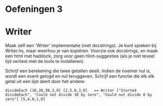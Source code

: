 Oefeningen 3
============

Writer
======

Maak zelf een 'Writer' implementatie (met docstrings). Je kunt spieken bij Writer.hs, maar weerhou je van kopiëren.
Voorzie ook docstrings, en maak een html met haddock, zorg voor geen hlint-suggesties (als je niet teveel tijd verliest met de tools te installeren).

Schrijf een berekening die twee getallen deelt. Indien de noemer nul is, wordt een event gelogd en nul teruggeven.
Schrijf een functie die elk elk getal uit een lijst deelt door het andere:

    divideEach [10,20,30,3,0] [2,5,0,3,0]	== Writer ["Started divideEach", "Could not divide 30 by zero", "Could not divide 0 by zero"] [5,4,0,1,0]
